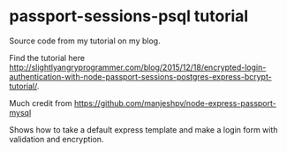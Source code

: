 # passport-sessions-psql tutorial

Source code from my tutorial on my blog.

Find the tutorial here http://slightlyangryprogrammer.com/blog/2015/12/18/encrypted-login-authentication-with-node-passport-sessions-postgres-express-bcrypt-tutorial/.

Much credit from https://github.com/manjeshpv/node-express-passport-mysql

Shows how to take a default express template and make a login form with validation and encryption.
